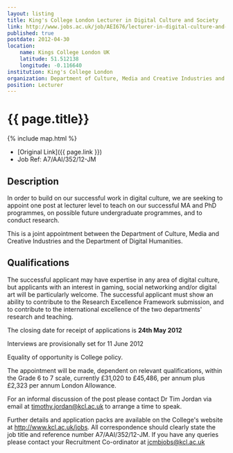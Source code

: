 ```yaml
---
layout: listing
title: King's College London Lecturer in Digital Culture and Society
link: http://www.jobs.ac.uk/job/AEI676/lecturer-in-digital-culture-and-society/
published: true
postdate: 2012-04-30
location:
    name: Kings College London UK
    latitude: 51.512138
    longitude: -0.116640
institution: King's College London
organization: Department of Culture, Media and Creative Industries and the Department of Digital Humanities
position: Lecturer
---
```


# {{ page.title}}

{% include map.html %}




* [Original Link]({{ page.link }})
* Job Ref: A7/AAI/352/12-JM

## Description
In order to build on our successful work in digital culture, we are seeking to appoint one post at lecturer level to teach on our successful MA and PhD programmes, on possible future undergraduate programmes, and to conduct research.

This is a joint appointment between the Department of Culture, Media and Creative Industries and the Department of Digital Humanities.

## Qualifications
The successful applicant may have expertise in any area of digital culture, but applicants with an interest in gaming, social networking and/or digital art will be particularly welcome. The successful applicant must show an ability to contribute to the Research Excellence Framework submission, and to contribute to the international excellence of the two departments' research and teaching.

The closing date for receipt of applications is **24th May 2012**

Interviews are provisionally set for 11 June 2012

Equality of opportunity is College policy.

The appointment will be made, dependent on relevant qualifications, within the Grade 6 to 7 scale, currently £31,020 to £45,486, per annum plus £2,323 per annum London Allowance.

For an informal discussion of the post please contact Dr Tim Jordan via email at <timothy.jordan@kcl.ac.uk> to arrange a time to speak.

Further details and application packs are available on the College's website at <http://www.kcl.ac.uk/jobs>. All correspondence should clearly state the job title and reference number A7/AAI/352/12-JM. If you have any queries please contact your Recruitment Co-ordinator at <jcmbjobs@kcl.ac.uk>